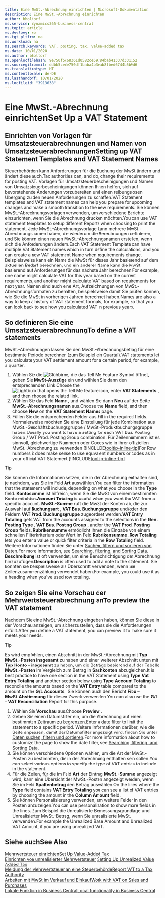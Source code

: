 ```yaml
---
title: Eine MwSt.-Abrechnung einrichten | Microsoft-Dokumentation
description: Eine MwSt.-Abrechnung einrichten
author: bholtorf
ms.service: dynamics365-business-central
ms.topic: article
ms.devlang: na
ms.tgt_pltfrm: na
ms.workload: na
ms.search.keywords: VAT, posting, tax, value-added tax
ms.date: 10/01/2020
ms.author: bholtorf
ms.openlocfilehash: 9e750f5c68361d0582ce59784bab41337d331152
ms.sourcegitcommit: ddbb5cede750df1baba4b3eab8fbed6744b5b9d6
ms.translationtype: HT
ms.contentlocale: de-DE
ms.lasthandoff: 10/01/2020
ms.locfileid: "3913638"
---
```

# <a name="set-up-a-vat-statement"></a><span data-ttu-id="feab5-103">Eine MwSt.-Abrechnung einrichten</span><span class="sxs-lookup"><span data-stu-id="feab5-103">Set Up a VAT Statement</span></span>

## <a name="setting-up-vat-statement-templates-and-vat-statement-names"></a><span data-ttu-id="feab5-104">Einrichten von Vorlagen für Umsatzsteuerabrechnungen und Namen von Umsatzsteuerabrechnungen</span><span class="sxs-lookup"><span data-stu-id="feab5-104">Setting up VAT Statement Templates and VAT Statement Names</span></span>
<span data-ttu-id="feab5-105">Steuerbehörden kann Anforderungen für die Buchung der MwSt ändern und ändert diese auch.</span><span class="sxs-lookup"><span data-stu-id="feab5-105">Tax authorities can, and do, change their requirements for posting VAT.</span></span> <span data-ttu-id="feab5-106">Vorlagen für Umsatzsteuerbescheinigungen und Namen von Umsatzsteuerbescheinigungen können Ihnen helfen, sich auf bevorstehende Änderungen vorzubereiten und einen reibungslosen Übergang zu den neuen Anforderungen zu schaffen.</span><span class="sxs-lookup"><span data-stu-id="feab5-106">VAT Statement templates and VAT statement names can help you prepare for upcoming changes and make a smooth transition to the new requirements.</span></span> <span data-ttu-id="feab5-107">Sie können MwSt.-Abrechnungsvorlagen verwenden, um verschiedene Berichte einzurichten, wenn Sie die Abrechnung drucken möchten.</span><span class="sxs-lookup"><span data-stu-id="feab5-107">You can use VAT statement templates to setup different Reports when choosing to print the statement.</span></span> <span data-ttu-id="feab5-108">Jede MwSt.-Abrechnungsvorlage kann mehrere MwSt.-Abrechnungsnamen haben, die wiederum die Berechnungen definieren, und Sie können einen neuen MwSt.-Abrechnungsnamen erstellen, wenn sich die Anforderungen ändern.</span><span class="sxs-lookup"><span data-stu-id="feab5-108">Each VAT Statement Template can have multiple Vat Statement names which in turn define the calculations, and you can create a new VAT statement Name when requirements change.</span></span> <span data-ttu-id="feab5-109">Beispielsweise kann ein Name die MwSt für dieses Jahr basierend auf dem aktuellen Bedarf berechnen, und ein anderer Name kann die MwSt basierend auf Anforderungen für das nächste Jahr berechnen.</span><span class="sxs-lookup"><span data-stu-id="feab5-109">For example, one name might calculate VAT for this year based on the current requirements, and another might calculate VAT based on requirements for next year.</span></span> <span data-ttu-id="feab5-110">Namen sind auch eine Art, Aufzeichnungen von MwSt.-Abrechnungsformaten zu behalten, beispielsweise damit Sie prüfen können, wie Sie die MwSt in vorherigen Jahren berechnet haben.</span><span class="sxs-lookup"><span data-stu-id="feab5-110">Names are also a way to keep a history of VAT statement formats, for example, so that you can look back to see how you calculated VAT in previous years.</span></span>

## <a name="to-define-a-vat-statements"></a><span data-ttu-id="feab5-111">So definieren Sie eine Umsatzsteuerabrechnung</span><span class="sxs-lookup"><span data-stu-id="feab5-111">To define a VAT statements</span></span>
<span data-ttu-id="feab5-112">MwSt.-Abrechnungen lassen Sie den MwSt.-Abrechnungsbetrag für eine bestimmte Periode berechnen (zum Beispiel ein Quartal).</span><span class="sxs-lookup"><span data-stu-id="feab5-112">VAT statements let you calculate your VAT settlement amount for a certain period, for example, a quarter.</span></span>

1. <span data-ttu-id="feab5-113">Wählen Sie die ![Glühbirne, die das Tell Me Feature](media/ui-search/search_small.png "Was möchten Sie tun?") Symbol öffnet, geben Sie **MwSt-Auszüge** ein und wählen Sie dann den entsprechenden Link.</span><span class="sxs-lookup"><span data-stu-id="feab5-113">Choose the ![Lightbulb that opens the Tell Me feature](media/ui-search/search_small.png "Tell me what you want to do") icon, enter **VAT Statements** , and then choose the related link.</span></span>  
2. <span data-ttu-id="feab5-114">Wählen Sie das Feld **Name** , und wählen Sie dann **Neu** auf der Seite **MwSt.-Abrechnungsnamen** aus.</span><span class="sxs-lookup"><span data-stu-id="feab5-114">Choose the **Name** field, and then choose **New** on the **VAT Statement Names** page.</span></span>
3. <span data-ttu-id="feab5-115">Füllen Sie die entsprechenden Felder aus.</span><span class="sxs-lookup"><span data-stu-id="feab5-115">Fill in the required fields.</span></span> <span data-ttu-id="feab5-116">Normalerweise möchten Sie eine Einstellung für jede Kombination aus MwSt.-Geschäftsbuchungsgruppe / MwSt.-Produktbuchungsgruppe haben.</span><span class="sxs-lookup"><span data-stu-id="feab5-116">Usually you want to have a setting for each VAT Bus. Posting Group / VAT Prod. Posting Group combination.</span></span> <span data-ttu-id="feab5-117">Für Zeilennummern ist es sinnvoll, gleichwertige Nummern oder Codes wie in Ihrer offiziellen MwSt.-Abrechnung zu verwenden [!INCLUDE[tooltip-inline-tip](includes/tooltip-inline-tip_md.md)]</span><span class="sxs-lookup"><span data-stu-id="feab5-117">For Row numbers it does make sense to use equvalent numbers or codes as in your official VAT Statement [!INCLUDE[tooltip-inline-tip](includes/tooltip-inline-tip_md.md)]</span></span> 


> [!Tip]
> <span data-ttu-id="feab5-118">Sie können die Informationen setzen, die in der Abrechnung enthalten sind, je nachdem, was Sie im Feld **Art** auswählen.</span><span class="sxs-lookup"><span data-stu-id="feab5-118">You can filter the information that the statement will include, depending on what you choose in the **Type** field.</span></span> <span data-ttu-id="feab5-119">**Kontosumme** ist hilfreich, wenn Sie die MwSt von einem bestimmten Konto möchten.</span><span class="sxs-lookup"><span data-stu-id="feab5-119">**Account Totaling** is useful when you want the VAT from a specific account.</span></span>
<span data-ttu-id="feab5-120">**MwSt.-Summe** ruft die MwSt der Konten ab, die zur Auswahl auf **Buchungsart** , **VAT Bus. Buchungsgruppe** und/oder den Feldern **VAT Prod. Buchungsgruppe** zugeordnet werden.</span><span class="sxs-lookup"><span data-stu-id="feab5-120">**VAT Entry Totaling** gets VAT from the accounts assigned to the selections in the **Gen. Posting Type** , **VAT Bus. Posting Group** , and/or the **VAT Prod. Posting Group** fields.</span></span> <span data-ttu-id="feab5-121">**Rubrikensumme** ermöglicht Ihnen die Eingabe von einem schnellen Filterkriterium oder Wert im Feld **Rubrikensumme** .</span><span class="sxs-lookup"><span data-stu-id="feab5-121">**Row Totaling** lets you enter a value or quick filter criteria in the **Row Totaling** field.</span></span> <span data-ttu-id="feab5-122">Weitere Informationen finden Sie unter [Suchen, filtern und sortieren von Daten](ui-enter-criteria-filters.md).</span><span class="sxs-lookup"><span data-stu-id="feab5-122">For more information, see [Searching, filtering, and Sorting Data](ui-enter-criteria-filters.md).</span></span> <span data-ttu-id="feab5-123">**Beschreibung** ist oft verwendet, um eine Benachrichtigung der Abrechnung hinzuzufügen.</span><span class="sxs-lookup"><span data-stu-id="feab5-123">**Description** is often used to add a note to the statement.</span></span> <span data-ttu-id="feab5-124">Sie könnten sie beispielsweise als Überschrift verwenden, wenn Sie Zeilenzusammenzählung verwendet haben.</span><span class="sxs-lookup"><span data-stu-id="feab5-124">For example, you could use it as a heading when you've used row totaling.</span></span>

## <a name="to-preview-the-vat-statement"></a><span data-ttu-id="feab5-125">So zeigen Sie eine Vorschau der Mehrwertsteuerabrechnung an</span><span class="sxs-lookup"><span data-stu-id="feab5-125">To preview the VAT statement</span></span>
<span data-ttu-id="feab5-126">Nachdem Sie eine MwSt.-Abrechnung eingeben haben, können Sie diese in der Vorschau anzeigen, um sicherzustellen, dass sie die Anforderungen erfüllt.</span><span class="sxs-lookup"><span data-stu-id="feab5-126">After you define a VAT statement, you can preview it to make sure it meets your needs.</span></span>
> [!Tip]
> <span data-ttu-id="feab5-127">Es wird empfohlen, einen Abschnitt in der MwSt.-Abrechnung mit **Typ** **MwSt.-Posten insgesamt** zu haben und einen weiterer Abschnitt unten mit **Typ** **Konto – insgesamt** zu haben, um die Beträge basierend auf der Tabelle **MwSt.-Posten** im Vergleich zum Betrag in **Sachkonten** abzugleichen.</span><span class="sxs-lookup"><span data-stu-id="feab5-127">It is best practice to have one section in the VAT Statement using **Type** **Vat Entry Totaling** and another section below using **Type** **Account Totaling** to reconcile the amounts based on the **VAT Entry** table compared to the amount on the **G/L Accounts** .</span></span> <span data-ttu-id="feab5-128">Sie können auch den Bericht **Fibu – MwSt.Abstimmung** für diesen Zweck verwenden.</span><span class="sxs-lookup"><span data-stu-id="feab5-128">You can also use the **G/L - VAT Reconciliation** Report for this purpose.</span></span>

1. <span data-ttu-id="feab5-129">Wählen Sie **Vorschau** aus.</span><span class="sxs-lookup"><span data-stu-id="feab5-129">Choose **Preview** .</span></span>
2. <span data-ttu-id="feab5-130">Geben Sie einen Datumsfilter ein, um die Abrechnung auf einen bestimmten Zeitraum zu begrenzen.</span><span class="sxs-lookup"><span data-stu-id="feab5-130">Enter a date filter to limit the statement to a specific period.</span></span> <span data-ttu-id="feab5-131">Weitere Informationen darüber, wie die Seite anpassen, damit der Datumsfilter angezeigt wird, finden Sie unter [Daten suchen, filtern und sortieren](ui-enter-criteria-filters.md).</span><span class="sxs-lookup"><span data-stu-id="feab5-131">For more information about how to customize the page to show the date filter, see [Searching, filtering, and Sorting Data](ui-enter-criteria-filters.md).</span></span>
3. <span data-ttu-id="feab5-132">Sie können verschiedene Optionen wählen, um die Art der MwSt.-Posten zu bestimmten, die in der Abrechnung enthalten sein sollen.</span><span class="sxs-lookup"><span data-stu-id="feab5-132">You can select various options to specify the type of VAT entries to include in the statement.</span></span>
4. <span data-ttu-id="feab5-133">Für die Zeilen, für die im Feld **Art** der Eintrag **MwSt.-Summe** angezeigt wird, kann eine Übersicht der MwSt.-Posten angezeigt werden, wenn Sie im Feld **Spaltenbetrag** den Betrag auswählen.</span><span class="sxs-lookup"><span data-stu-id="feab5-133">On the lines where the **Type** field contains **VAT Entry Totaling** you can see a list of VAT entries by choosing the amount in the **Column Amount** field.</span></span>
5. <span data-ttu-id="feab5-134">Sie können Personalisierung verwenden, um weitere Felder in den Posten anzuzeigen.</span><span class="sxs-lookup"><span data-stu-id="feab5-134">You can use personalization to show more fields in the lines.</span></span> <span data-ttu-id="feab5-135">Zum Beispiel die Unrealisierte Bemessungsgrundlage und Unrealisierter MwSt.-Betrag, wenn Sie unrealisierte MwSt. verwenden.</span><span class="sxs-lookup"><span data-stu-id="feab5-135">For example the Unrealized Base Amount and Unrealized VAT Amount, if you are using unrealized VAT.</span></span>

## <a name="see-also"></a><span data-ttu-id="feab5-136">Siehe auch</span><span class="sxs-lookup"><span data-stu-id="feab5-136">See Also</span></span>  
[<span data-ttu-id="feab5-137">Mehrwertsteuer einrichten</span><span class="sxs-lookup"><span data-stu-id="feab5-137">Set Up Value-Added Tax</span></span>](finance-setup-vat.md)  
<span data-ttu-id="feab5-138">[Einrichten von unrealisierter Mehrwertsteuer](finance-setup-unrealized-vat.md)    </span><span class="sxs-lookup"><span data-stu-id="feab5-138">[Setting Up Unrealized Value Added Tax](finance-setup-unrealized-vat.md)    </span></span>  
[<span data-ttu-id="feab5-139">Meldung der Mehrwertsteuer an eine Steuerbehörde</span><span class="sxs-lookup"><span data-stu-id="feab5-139">Report VAT to a Tax Authority</span></span>](finance-how-report-vat.md)  
[<span data-ttu-id="feab5-140">Arbeiten mit MwSt im Verkauf und Einkauf</span><span class="sxs-lookup"><span data-stu-id="feab5-140">Work with VAT on Sales and Purchases</span></span>](finance-work-with-vat.md)  
[<span data-ttu-id="feab5-141">Lokale Funktion in Business Central</span><span class="sxs-lookup"><span data-stu-id="feab5-141">Local functionality in Business Central</span></span>](about-localization.md)
